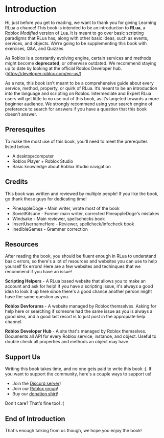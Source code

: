 # Introduction

Hi, just before you get to reading, we want to thank you for giving Learning RLua a chance! This book is intended to be an introduction to **RLua**, a Roblox _Modified_ version of Lua. It is meant to go over basic scripting paradigms that RLua has, along with other basic ideas, such as events, services, and objects. We’re going to be supplementing this book with exercises, Q&A, and Quizzes.

As Roblox is a constantly evolving engine, certain services and methods might become **deprecated**, or otherwise outdated. We recommend staying up to date by looking at the official Roblox Developer hub. (<https://developer.roblox.com/en-us/>)

As a note, this book isn’t meant to be a comprehensive guide about every service, method, property, or quirk of RLua. It’s meant to be an introduction into the language and scripting on Roblox. Intermediate and Expert RLua users will get little to no use out of this book, as it’s targeted towards a more beginner audience. We strongly recommend using your search engine of preference to search for answers if you have a question that this book doesn’t answer.




## Preresquites

To make the most use of this book, you'll need to meet the prerequites listed below. 
- A desktop/computer
- Roblox Player + Roblox Studio
- Basic knowledge about Roblox Studio navigation





## Credits

This book was written and reviewed by multiple people! If you like the book, go thank these guys for dedicating time!

- PineappleDoge - Main writer, wrote most of the book
- SovietKitsune - Former main writer, corrected PineappleDoge's mistakes
- Windsake - Main reviewer, spellschecks book
- InsertUsernameHere - Reviewer, spellcheck/infocheck book
- InedibleGames - Grammer correction





## Resources

After reading the book, you should be fluent enough in RLua to understand basic errors, so there's a lot of resources and websites you can use to help yourself fix errors! 
Here are a few websites and techinques that we recommend if you have an issue! 

**Scripting Helpers** - A RLua based website that allows you to make an account and ask for help! If you have a scripting issue, it's always a good idea to look it up here since there's a good chance another person might have the same question as you.

**Roblox Devforums** - A website managed by Roblox themselves. Asking for help here or searching if someone had the same issue as you is always a good idea, and a good last resort is to just post in the appropiate help channel.

**Roblox Developer Hub** - A site that's managed by Roblox themselves. Documents all API for every Roblox service, instance, and object. Useful to double check all properties and methods an object may have. 





## Support Us

Writing this book takes time, and no one gets paid to write this book :(. If you want to support the community, here's a couple ways to support us!
  
- Join the [Discord server](https://discord.gg/ApnCuyg)!
- Join our [Roblox group](https://www.roblox.com/groups/5586929/ROBLOX-Developers-Orange#!/about)!
- Buy our [donation shirt](https://www.roblox.com/catalog/4784367831/Roblox-Developers-Donator-Hoodie)!

Don't care? That's fine too! :(




## End of Introduction

That's enough talking from us though, we hope you enjoy the book!
